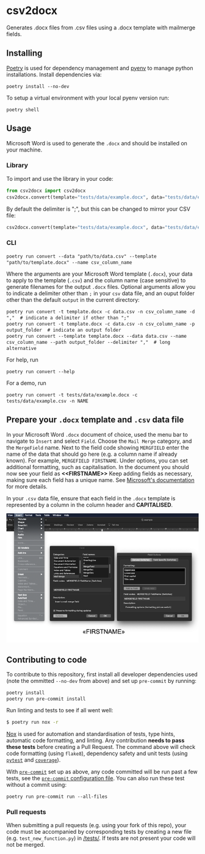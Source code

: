 # csv2docx

Generates .docx files from .csv files using a .docx template with mailmerge fields.

## Installing

[Poetry](https://python-poetry.org/) is used for dependency management and
[pyenv](https://github.com/pyenv/pyenv) to manage python installations. Install dependencies via:

    poetry install --no-dev

To setup a virtual environment with your local pyenv version run:

    poetry shell

## Usage
Microsoft Word is used to generate the `.docx` and should be installed on your machine.

### Library

To import and use the library in your code:

```python
from csv2docx import csv2docx
csv2docx.convert(template="tests/data/example.docx", data="tests/data/example.csv", name="NAME")
```
By default the delimiter is ";", but this can be changed to mirror your CSV file:

```python
csv2docx.convert(template="tests/data/example.docx", data="tests/data/example.csv", name="NAME", delimiter=",")
```

### CLI

```shell
poetry run convert --data "path/to/data.csv" --template "path/to/template.docx" --name csv_column_name
```

Where the arguments are your Microsoft Word template (`.docx`), your data to apply to the template (`.csv`) and the column name (case sensitive) to generate filenames for the output `.docx` files. Optional arguments allow you to indicate a delimiter other than `;` in your `csv` data file, and an ouput folder other than the default `output` in the current directory:

```shell
poetry run convert -t template.docx -c data.csv -n csv_column_name -d ","  # indicate a delimiter if other than ";"
poetry run convert -t template.docx -c data.csv -n csv_column_name -p output_folder  # indicate an output folder
poetry run convert --template template.docx --data data.csv --name csv_column_name --path output_folder --delimiter ","  # long alternative
```

For help, run

```shell
poetry run convert --help
```

For a demo, run

```shell
poetry run convert -t tests/data/example.docx -c tests/data/example.csv -n NAME
```

## Prepare your `.docx` template and `.csv` data file

In your Microsoft Word `.docx` document of choice, used the menu bar to navigate to `Insert` and select `Field`. Choose the `Mail Merge` category, and the `MergeField` name. Next to the field code showing `MERGFIELD` enter the name of the data that should go here (e.g. a column name if already known). For example, `MERGEFIELD FIRSTNAME`. Under options, you can set additional formatting, such as capitalisation. In the document you should now see your field as **\<\<FIRSTNAME\>\>** Keep adding fields as necessary, making sure each field has a unique name. See [Microsoft's documentation](https://support.microsoft.com/en-gb/office/insert-edit-and-view-fields-in-word-c429bbb0-8669-48a7-bd24-bab6ba6b06bb) for more details.

In your `.csv` data file, ensure that each field in the `.docx` template is represented by a column in the column header and **CAPITALISED**.

![Go to Insert, Field, select Mailmerge and Mergefield, and additional options](images/prep_docx.png)

## Contributing to code

To contribute to this repository, first install all developer dependencies used (note the ommitted `--no-dev` from above) and set up `pre-commit` by running:

```shell
poetry install
poetry run pre-commit install
```

Run linting and tests to see if all went well:

```sh
$ poetry run nox -r
```

[Nox](https://nox.thea.codes/) is used for automation and standardisation of tests, type hints, automatic code formatting, and linting. Any contribution **needs to pass these tests** before creating a Pull Request. The command above will check code formatting (using `flake8`), dependency safety and unit tests (using [`pytest`](https://docs.pytest.org/en/latest/) and [`coverage`](https://coverage.readthedocs.io/)).

With [`pre-commit`](https://pre-commit.com/) set up as above, any code committed will be run past a few tests, see the [`pre-commit` configuration file](.pre-commit-config.yaml). You can also run these test without a commit using:

```shell
poetry run pre-commit run --all-files
```

### Pull requests
When submitting a pull requests (e.g. using your fork of this repo), your code must be accompanied by corresponding tests by creating a new file (e.g. `test_new_function.py`) in [/tests/](/tests). If tests are not present your code will not be merged.

